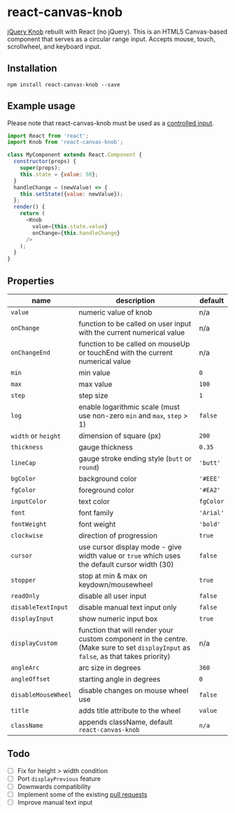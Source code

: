 # react-canvas-knob

[jQuery Knob](https://github.com/aterrien/jQuery-Knob) rebuilt with React (no jQuery). This is an HTML5 Canvas-based component that serves as a circular range input. Accepts mouse, touch, scrollwheel, and keyboard input.

## Installation
`npm install react-canvas-knob --save`

## Example usage
Please note that react-canvas-knob must be used as a [controlled input](https://facebook.github.io/react/docs/forms.html#controlled-components).
```js
import React from 'react';
import Knob from 'react-canvas-knob';

class MyComponent extends React.Component {
  constructor(props) {
    super(props);
    this.state = {value: 50};
  }
  handleChange = (newValue) => {
    this.setState({value: newValue});
  };
  render() {
    return (
      <Knob
        value={this.state.value}
        onChange={this.handleChange}
      />
    );
  }
}
```

## Properties
| name | description | default |
|------|-------------|---------|
|`value`|numeric value of knob|n/a|
|`onChange`|function to be called on user input with the current numerical value|n/a|
|`onChangeEnd`|function to be called on mouseUp or touchEnd with the current numerical value|n/a|
|`min`|min value|`0`|
|`max`|max value|`100`|
|`step`|step size|`1`|
|`log`|enable logarithmic scale (must use non-zero `min` and `max`, `step` > 1)|`false`|
|`width` or `height`|dimension of square (px)|`200`|
|`thickness`|gauge thickness|`0.35`|
|`lineCap`|gauge stroke ending style (`butt` or `round`)|`'butt'`|
|`bgColor`|background color|`'#EEE'`|
|`fgColor`|foreground color|`'#EA2'`|
|`inputColor`|text color|`fgColor`|
|`font`|font family|`'Arial'`|
|`fontWeight`|font weight|`'bold'`|
|`clockwise`|direction of progression|`true`|
|`cursor`|use cursor display mode - give width value or `true` which uses the default cursor width (30)|`false`|
|`stopper`|stop at min & max on keydown/mousewheel|`true`|
|`readOnly`|disable all user input|`false`|
|`disableTextInput`|disable manual text input only|`false`|
|`displayInput`|show numeric input box|`true`|
|`displayCustom`|function that will render your custom component in the centre. (Make sure to set `displayInput` as `false`, as that takes priority)|n/a|
|`angleArc`|arc size in degrees|`360`|
|`angleOffset`|starting angle in degrees|`0`|
|`disableMouseWheel`|disable changes on mouse wheel use|`false`|
|`title`|adds title attribute to the wheel|`value`|
`className`|appends className, default `react-canvas-knob`|`n/a`|


## Todo
- [ ] Fix for height > width condition
- [ ] Port `displayPrevious` feature
- [ ] Downwards compatibility
- [ ] Implement some of the existing [pull requests](https://github.com/aterrien/jQuery-Knob/pulls)
- [ ] Improve manual text input
